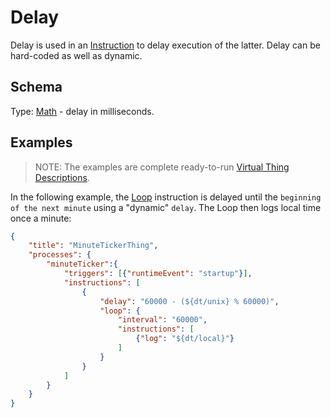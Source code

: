 # Delay
Delay is used in an [Instruction] to delay execution of the latter. Delay can be hard-coded as well as dynamic.

## Schema
Type: [Math] - delay in milliseconds.

## Examples
> NOTE: The examples are complete ready-to-run [Virtual Thing Descriptions][vtd].

In the following example, the [Loop] instruction is delayed until the `beginning of the next minute` using a "dynamic" `delay`. The Loop then logs local time once a minute:
```JSON
{
    "title": "MinuteTickerThing",
    "processes": {
        "minuteTicker":{
            "triggers": [{"runtimeEvent": "startup"}],
            "instructions": [
                {
                    "delay": "60000 - (${dt/unix} % 60000)",
                    "loop": {
                        "interval": "60000",
                        "instructions": [
                            {"log": "${dt/local}"}
                        ]
                    }
                }
            ]
        }
    }
}
```


[Math]: Math.md
[Instruction]: ../instructions/Instruction.md
[Loop]: ../instructions/Loop.md
[vtd]: ../Definitions.md#Virtual-Thing-Description